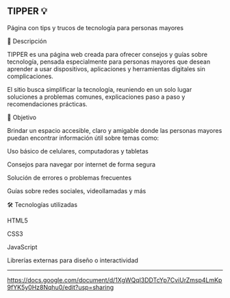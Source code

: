 TIPPER 💡
---
Página con tips y trucos de tecnología para personas mayores

📖 Descripción

TIPPER es una página web creada para ofrecer consejos y guías sobre tecnología, pensada especialmente para personas mayores que desean aprender a usar dispositivos, aplicaciones y herramientas digitales sin complicaciones.

El sitio busca simplificar la tecnología, reuniendo en un solo lugar soluciones a problemas comunes, explicaciones paso a paso y recomendaciones prácticas.


🎯 Objetivo

Brindar un espacio accesible, claro y amigable donde las personas mayores puedan encontrar información útil sobre temas como:

Uso básico de celulares, computadoras y tabletas

Consejos para navegar por internet de forma segura

Solución de errores o problemas frecuentes

Guías sobre redes sociales, videollamadas y más


🛠️ Tecnologías utilizadas

HTML5

CSS3

JavaScript

Librerías externas para diseño o interactividad

---
https://docs.google.com/document/d/1XgWQqI3DDTcYp7CviUrZmsp4LmKp9fYK5y0Hz8Nqhu0/edit?usp=sharing
